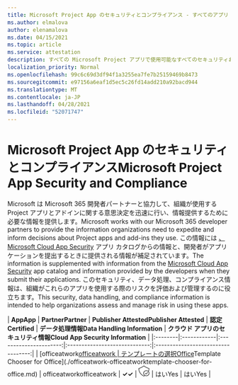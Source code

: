 ```yaml
---
title: Microsoft Project App のセキュリティとコンプライアンス - すべてのアプリ
ms.author: elmalova
author: elenamalova
ms.date: 04/15/2021
ms.topic: article
ms.service: attestation
description: すべての Microsoft Project アプリで使用可能なすべてのセキュリティおよびコンプライアンス情報。
localization_priority: Normal
ms.openlocfilehash: 99c6c69d3df94f1a3255ea7fe7b25159469b8473
ms.sourcegitcommit: e97156a6eaf1d5ec5c26fd14add210a92bacd944
ms.translationtype: MT
ms.contentlocale: ja-JP
ms.lasthandoff: 04/28/2021
ms.locfileid: "52071747"
---
```

# <a name="microsoft-project-app-security-and-compliance"></a><span data-ttu-id="96c55-103">Microsoft Project App のセキュリティとコンプライアンス</span><span class="sxs-lookup"><span data-stu-id="96c55-103">Microsoft Project App Security and Compliance</span></span>

<span data-ttu-id="96c55-104">Microsoft は Microsoft 365 開発者パートナーと協力して、組織が使用する Project アプリとアドインに関する意思決定を迅速に行い、情報提供するために必要な情報を提供します。</span><span class="sxs-lookup"><span data-stu-id="96c55-104">Microsoft works with our Microsoft 365 developer partners to provide the information organizations need to expedite and inform decisions about Project apps and add-ins they use.</span></span> <span data-ttu-id="96c55-105">この情報には [、Microsoft Cloud App Security](https://www.microsoft.com/en-us/enterprise-mobility-security/cloud-app-security) アプリ カタログからの情報と、開発者がアプリケーションを提出するときに提供される情報が補足されています。</span><span class="sxs-lookup"><span data-stu-id="96c55-105">The information is supplemented with information from the [Microsoft Cloud App Security](https://www.microsoft.com/en-us/enterprise-mobility-security/cloud-app-security) app catalog and information provided by the developers when they submit their applications.</span></span> <span data-ttu-id="96c55-106">このセキュリティ、データ処理、コンプライアンス情報は、組織がこれらのアプリを使用する際のリスクを評価および管理するのに役立ちます。</span><span class="sxs-lookup"><span data-stu-id="96c55-106">This security, data handling, and compliance information is intended to help organizations assess and manage risk in using these apps.</span></span>

| <span data-ttu-id="96c55-107">**App**</span><span class="sxs-lookup"><span data-stu-id="96c55-107">**App**</span></span> | <span data-ttu-id="96c55-108">**Partner**</span><span class="sxs-lookup"><span data-stu-id="96c55-108">**Partner**</span></span> | <span data-ttu-id="96c55-109">**Publisher Attested**</span><span class="sxs-lookup"><span data-stu-id="96c55-109">**Publisher Attested**</span></span> | <span data-ttu-id="96c55-110">**認定**</span><span class="sxs-lookup"><span data-stu-id="96c55-110">**Certified**</span></span> | <span data-ttu-id="96c55-111">**データ処理情報**</span><span class="sxs-lookup"><span data-stu-id="96c55-111">**Data Handling Information**</span></span> | <span data-ttu-id="96c55-112">**クラウド アプリのセキュリティ情報**</span><span class="sxs-lookup"><span data-stu-id="96c55-112">**Cloud App Security Information**</span></span> |
|:--------|:------------|:----------------------:|:-----------------------------:|:----------------------------------:|
| <span data-ttu-id="96c55-113">[officeatwork</span><span class="sxs-lookup"><span data-stu-id="96c55-113">[officeatwork</span></span> | <span data-ttu-id="96c55-114">テンプレートの選択Office](./officeatwork-officeatworktemplate-chooser-for-office.md)</span><span class="sxs-lookup"><span data-stu-id="96c55-114">Template Chooser for Office](./officeatwork-officeatworktemplate-chooser-for-office.md)</span></span> | <span data-ttu-id="96c55-115">officeatwork</span><span class="sxs-lookup"><span data-stu-id="96c55-115">officeatwork</span></span> | <span data-ttu-id="96c55-116">**✓**</span><span class="sxs-lookup"><span data-stu-id="96c55-116">**✓**</span></span> | <img alt="Certified application badge" src="../media/certified-badge.png" height="25" width="25" /> | <span data-ttu-id="96c55-117">はい</span><span class="sxs-lookup"><span data-stu-id="96c55-117">Yes</span></span> | <span data-ttu-id="96c55-118">はい</span><span class="sxs-lookup"><span data-stu-id="96c55-118">Yes</span></span> |
